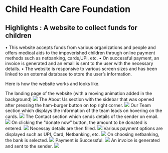 # Child Health Care Foundation
Highlights : A website to collect funds for children
---
• This website accepts funds from various organizations and people and offers medical aids to the impoverished children through online payment methods such as netbanking, cards,UPI, etc.
• On successful payment, an invoice is generated and an email is sent to the user with the necessary details.
• The website is responsive to various screen sizes and has been linked to an external database to store the user’s information.

Here is how the website works and looks like. 

The landing page of the website (with a moving animation added in the background)
![](https://ibb.co/xHNW53V)
The About Us section with the sidebar that was opened after pressing the ham-burger button on top right corner.
![](https://ibb.co/3pDyk4y)
Our Team section which displays the information of the team leads on hovering on the cards.
![](https://ibb.co/4WmvmCN)
The Contact section which sends details of the sender on email.
![](https://ibb.co/ScLVjCN)
On clicking the "donate now" button, the amount to be donated is entered.
![](https://ibb.co/3WGT0hX)
Necessay details are then filled.
![](https://ibb.co/8s9nS8P)
Various payment options are displayed such as UPI, Card, Netbanking, etc.
![](https://ibb.co/k10C1p8)
On choosing netbanking, the bank is selected.
![](https://ibb.co/qm4TTK3)
Payment is Successful.
![](https://ibb.co/MVgY0Q3)
An invoice is generated and sent to the sender.
![](https://ibb.co/TMByz2x)
